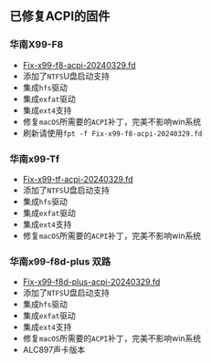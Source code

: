 ## 已修复ACPI的固件
### 华南X99-F8
- [Fix-x99-f8-acpi-20240329.fd](./Fix-x99-f8-acpi-20240329.fd) 
- 添加了`NTFS`U盘启动支持
- 集成`hfs`驱动
- 集成`exfat`驱动
- 集成`ext4`支持
- 修复`macOS`所需要的`ACPI`补丁，完美不影响win系统
- 刷新请使用`fpt -f Fix-x99-f8-acpi-20240329.fd`
### 华南x99-Tf
- [Fix-x99-tf-acpi-20240329.fd](./Fix-x99-tf-acpi-20240329.fd) 
- 添加了`NTFS`U盘启动支持
- 集成`hfs`驱动
- 集成`exfat`驱动
- 集成`ext4`支持
- 修复`macOS`所需要的`ACPI`补丁，完美不影响win系统
### 华南x99-f8d-plus 双路
- [Fix-x99-f8d-plus-acpi-20240329.fd](./Fix-x99-f8d-plus-acpi-20240329.fd) 
- 添加了`NTFS`U盘启动支持
- 集成`hfs`驱动
- 集成`exfat`驱动
- 集成`ext4`支持
- 修复`macOS`所需要的`ACPI`补丁，完美不影响win系统
- ALC897声卡版本
